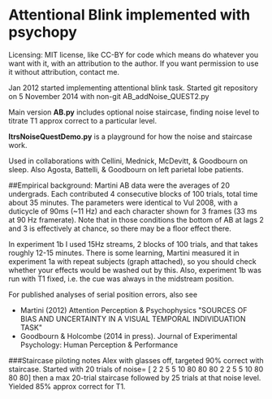 Attentional Blink implemented with psychopy
============================
Licensing: MIT license, like CC-BY for code which means do whatever you want with it, with an attribution to the author. If you want permission to use it without attribution, contact me.

Jan 2012 started implementing attentional blink task. Started git repository on 5 November 2014 with non-git AB_addNoise_QUEST2.py

Main version **AB.py** includes optional noise staircase, finding noise level to titrate T1 approx correct to a particular level.

**ltrsNoiseQuestDemo.py** is a playground for how the noise and staircase work. 

Used in collaborations with Cellini, Mednick, McDevitt, & Goodbourn on sleep. Also Agosta, Battelli, & Goodbourn on left parietal lobe patients.

##Empirical background:
Martini AB data were the averages of 20 undergrads. Each contributed 4 consecutive blocks of 100 trials, total time about 35 minutes. The parameters were identical to Vul 2008, 
with a duticycle of 90ms (~11 Hz) and each character shown for 3 frames (33 ms at 90 Hz framerate). Note that in those conditions the bottom of AB at lags 2 and 3 is effectively at chance, so there may be a floor effect there.

In experiment 1b I used 15Hz streams, 2 blocks of 100 trials, and that takes roughly 12-15 minutes.
There is some learning, Martini  measured it in experiment 1a with repeat subjects (graph attached), so you should check whether your effects would be washed out by this. 
Also, experiment 1b was run with T1 fixed, i.e. the cue was always in the midstream position.

For published analyses of serial position errors, also see 
* Martini (2012) Attention Perception & Psychophysics "SOURCES OF BIAS AND UNCERTAINTY IN A VISUAL TEMPORAL INDIVIDUATION TASK"
* Goodbourn & Holcombe (2014 in press).  Journal of Experimental Psychology: Human Perception & Performance

###Staircase piloting notes
Alex with glasses off, targeted 90% correct with staircase.
Started with 20 trials of noise= [ 2  2  5  5 10 80 80 80  2  2  5  5 10 80 80 80] then a max 20-trial staircase followed by 25 trials at that noise level. Yielded 85% approx correct for T1.